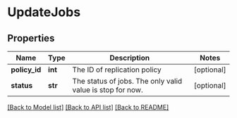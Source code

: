 # UpdateJobs

## Properties
Name | Type | Description | Notes
------------ | ------------- | ------------- | -------------
**policy_id** | **int** | The ID of replication policy | [optional] 
**status** | **str** | The status of jobs. The only valid value is stop for now. | [optional] 

[[Back to Model list]](../README.md#documentation-for-models) [[Back to API list]](../README.md#documentation-for-api-endpoints) [[Back to README]](../README.md)


